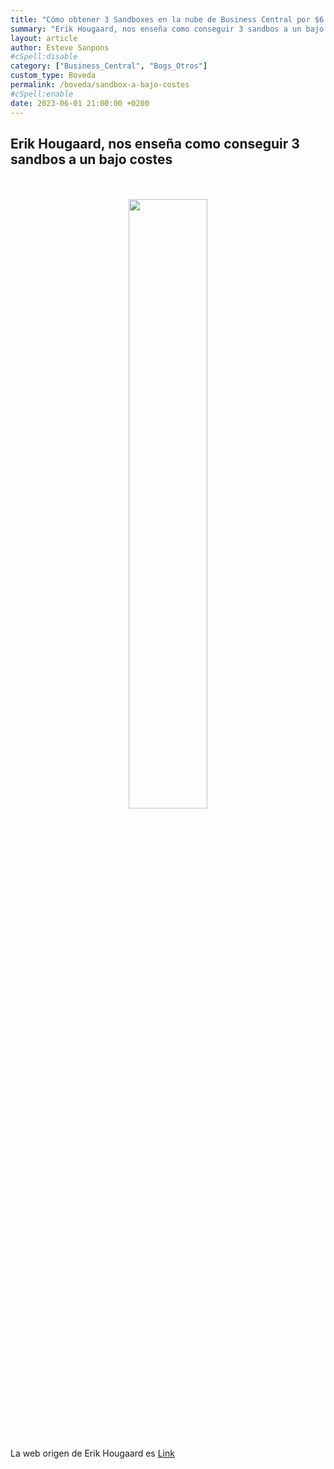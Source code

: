 ```yaml
---
title: "Cómo obtener 3 Sandboxes en la nube de Business Central por $6 al mes"
summary: "Erik Hougaard, nos enseña como conseguir 3 sandbos a un bajo costes"
layout: article
author: Esteve Sanpons
#cSpell:disable
category: ["Business_Central", "Bogs_Otros"]
custom_type: Boveda
permalink: /boveda/sandbox-a-bajo-costes
#cSpell:enable
date: 2023-06-01 21:00:00 +0200
---
```


## Erik Hougaard, nos enseña como conseguir 3 sandbos a un bajo costes

<br>
<br>

<div align="center">
  <a href="https://www.youtube.com/watch?v=EiT_wMJNdi4">
    <img src="https://www.hougaard.com/wp-content/uploads/2023/05/Screenshot-2023-05-21-184334-1024x578.jpg" width="50%" height="50%">
  </a>
</div>

<br>

<br>

La web origen de Erik Hougaard es [Link](https://www.hougaard.com/)
